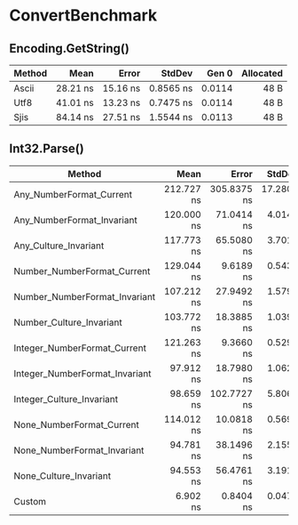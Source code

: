 # ConvertBenchmark

## Encoding.GetString()

| Method |     Mean |    Error |    StdDev |  Gen 0 | Allocated |
|------- |---------:|---------:|----------:|-------:|----------:|
|  Ascii | 28.21 ns | 15.16 ns | 0.8565 ns | 0.0114 |      48 B |
|   Utf8 | 41.01 ns | 13.23 ns | 0.7475 ns | 0.0114 |      48 B |
|   Sjis | 84.14 ns | 27.51 ns | 1.5544 ns | 0.0113 |      48 B |

## Int32.Parse()

|                         Method |       Mean |       Error |     StdDev | Allocated |
|------------------------------- |-----------:|------------:|-----------:|----------:|
|       Any_NumberFormat_Current | 212.727 ns | 305.8375 ns | 17.2804 ns |       0 B |
|     Any_NumberFormat_Invariant | 120.000 ns |  71.0414 ns |  4.0140 ns |       0 B |
|          Any_Culture_Invariant | 117.773 ns |  65.5080 ns |  3.7013 ns |       0 B |
|    Number_NumberFormat_Current | 129.044 ns |   9.6189 ns |  0.5435 ns |       0 B |
|  Number_NumberFormat_Invariant | 107.212 ns |  27.9492 ns |  1.5792 ns |       0 B |
|       Number_Culture_Invariant | 103.772 ns |  18.3885 ns |  1.0390 ns |       0 B |
|   Integer_NumberFormat_Current | 121.263 ns |   9.3660 ns |  0.5292 ns |       0 B |
| Integer_NumberFormat_Invariant |  97.912 ns |  18.7980 ns |  1.0621 ns |       0 B |
|      Integer_Culture_Invariant |  98.659 ns | 102.7727 ns |  5.8068 ns |       0 B |
|      None_NumberFormat_Current | 114.012 ns |  10.0818 ns |  0.5696 ns |       0 B |
|    None_NumberFormat_Invariant |  94.781 ns |  38.1496 ns |  2.1555 ns |       0 B |
|         None_Culture_Invariant |  94.553 ns |  56.4761 ns |  3.1910 ns |       0 B |
|                         Custom |   6.902 ns |   0.8404 ns |  0.0475 ns |       0 B |

